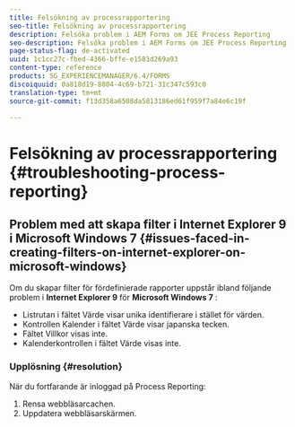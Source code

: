 ```yaml
---
title: Felsökning av processrapportering
seo-title: Felsökning av processrapportering
description: Felsöka problem i AEM Forms om JEE Process Reporting
seo-description: Felsöka problem i AEM Forms om JEE Process Reporting
page-status-flag: de-activated
uuid: 1c1cc27c-fbed-4366-bffe-e1581d269a93
content-type: reference
products: SG_EXPERIENCEMANAGER/6.4/FORMS
discoiquuid: 0a818d19-8804-4c69-b721-31c347c593c0
translation-type: tm+mt
source-git-commit: f13d358a6508da5813186ed61f959f7a84e6c19f

---
```



# Felsökning av processrapportering {#troubleshooting-process-reporting}

## Problem med att skapa filter i Internet Explorer 9 i Microsoft Windows 7 {#issues-faced-in-creating-filters-on-internet-explorer-on-microsoft-windows}

Om du skapar filter för fördefinierade rapporter uppstår ibland följande problem i **Internet Explorer 9** för **Microsoft Windows 7** :

* Listrutan i fältet Värde visar unika identifierare i stället för värden.
* Kontrollen Kalender i fältet Värde visar japanska tecken.
* Fältet Villkor visas inte.
* Kalenderkontrollen i fältet Värde visas inte.

### Upplösning {#resolution}

När du fortfarande är inloggad på Process Reporting:

1. Rensa webbläsarcachen.
1. Uppdatera webbläsarskärmen.

